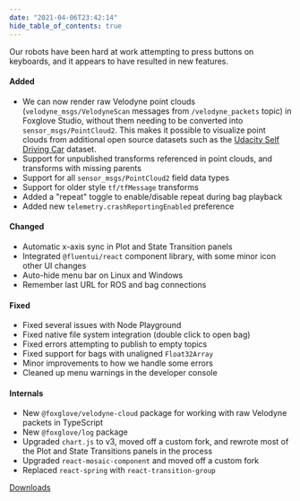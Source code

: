 ```yaml
---
date: "2021-04-06T23:42:14"
hide_table_of_contents: true
---
```


Our robots have been hard at work attempting to press buttons on keyboards, and it appears to have resulted in new features.

#### Added

- We can now render raw Velodyne point clouds (`velodyne_msgs/VelodyneScan` messages from `/velodyne_packets` topic) in Foxglove Studio, without them needing to be converted into `sensor_msgs/PointCloud2`. This makes it possible to visualize point clouds from additional open source datasets such as the [Udacity Self Driving Car](https://github.com/udacity/self-driving-car/tree/master/datasets) dataset.
- Support for unpublished transforms referenced in point clouds, and transforms with missing parents
- Support for all `sensor_msgs/PointCloud2` field data types
- Support for older style `tf/tfMessage` transforms
- Added a "repeat" toggle to enable/disable repeat during bag playback
- Added new `telemetry.crashReportingEnabled` preference

#### Changed

- Automatic x-axis sync in Plot and State Transition panels
- Integrated `@fluentui/react` component library, with some minor icon other UI changes
- Auto-hide menu bar on Linux and Windows
- Remember last URL for ROS and bag connections

#### Fixed

- Fixed several issues with Node Playground
- Fixed native file system integration (double click to open bag)
- Fixed errors attempting to publish to empty topics
- Fixed support for bags with unaligned `Float32Array`
- Minor improvements to how we handle some errors
- Cleaned up menu warnings in the developer console

#### Internals

- New `@foxglove/velodyne-cloud` package for working with raw Velodyne packets in TypeScript
- New `@foxglove/log` package
- Upgraded `chart.js` to v3, moved off a custom fork, and rewrote most of the Plot and State Transitions panels in the process
- Upgraded `react-mosaic-component` and moved off a custom fork
- Replaced `react-spring` with `react-transition-group`

[Downloads](https://github.com/foxglove/studio/releases/tag/v0.4.0)
